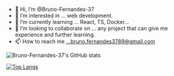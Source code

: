 - 👋 Hi, I’m @Bruno-Fernandes-37
- 👀 I’m interested in ... web development.
- 🌱 I’m currently learning ... React, TS, Docker...
- 💞️ I’m looking to collaborate on ... any project that can give me experience and further learning.
- 📫 How to reach me ...bruno.fernandes3789@gmail.com

<!---
Bruno-Fernandes-37/Bruno-Fernandes-37 is a ✨ special ✨ repository because its `README.md` (this file) appears on your GitHub profile.
You can click the Preview link to take a look at your changes.
--->
![Bruno-Fernandes-37's GitHub stats](https://github-readme-stats.vercel.app/api?username=Bruno-Fernandes-37&theme=dark&show_icons=true)

[![Top Langs](https://github-readme-stats.vercel.app/api/top-langs/?username=Bruno-Fernandes-37&langs_count=5&theme=dark)](https://github.com/Bruno-Fernandes-37/github-readme-stats)
